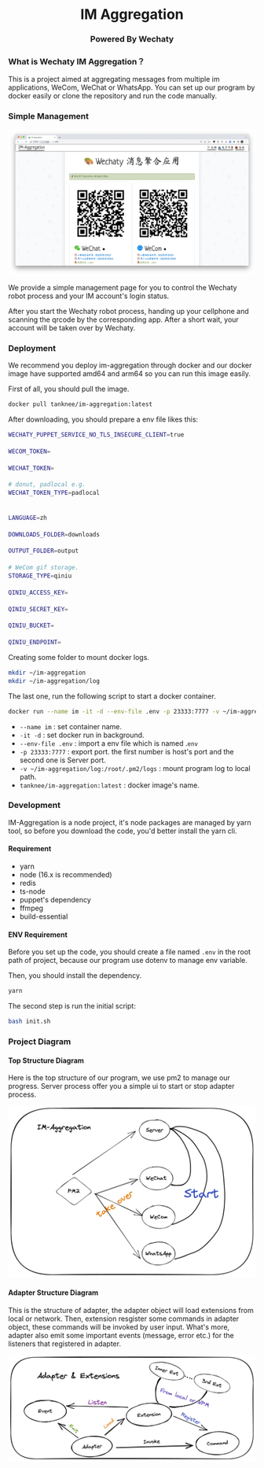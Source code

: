 <h1 align="center">IM Aggregation</h1>
<h3 align="center">Powered By Wechaty</h3>

### What is Wechaty IM Aggregation？

This is a project aimed at aggregating messages from multiple im applications, WeCom, WeChat or WhatsApp. You can set up our program by docker easily or clone the repository and run the code manually.

### Simple Management

![](./assets/Index.jpg)

We provide a simple management page for you to control the Wechaty robot process and your IM account's login status.

After you start the Wechaty robot process, handing up your cellphone and scanning the qrcode by the corresponding app. After a short wait, your account will be taken over by Wechaty.

### Deployment

We recommend you deploy im-aggregation through docker and our docker image have supported amd64 and arm64 so you can run this image easily.

First of all, you should pull the image.

```bash
docker pull tanknee/im-aggregation:latest
```

After downloading, you should prepare a env file likes this:

```bash
WECHATY_PUPPET_SERVICE_NO_TLS_INSECURE_CLIENT=true

WECOM_TOKEN=

WECHAT_TOKEN=

# donut, padlocal e.g. 
WECHAT_TOKEN_TYPE=padlocal


LANGUAGE=zh

DOWNLOADS_FOLDER=downloads

OUTPUT_FOLDER=output

# WeCom gif storage.
STORAGE_TYPE=qiniu

QINIU_ACCESS_KEY=

QINIU_SECRET_KEY=

QINIU_BUCKET=

QINIU_ENDPOINT=
```

Creating some folder to mount docker logs.

```bash
mkdir ~/im-aggregation
mkdir ~/im-aggregation/log
```



The last one, run the following script to start a docker container.

```bash
docker run --name im -it -d --env-file .env -p 23333:7777 -v ~/im-aggregation/log:/root/.pm2/logs tanknee/im-aggregation:latest
```

-   `--name im` : set container name.
-   `-it -d` : set docker run in background.
-   `--env-file .env` : import a env file which is named .`env`
-   `-p 23333:7777` : export port. the first number is host's port and the second one is Server port.
-   `-v ~/im-aggregation/log:/root/.pm2/logs` : mount program log to local path.
-   `tanknee/im-aggregation:latest` : docker image's name.

### Development

IM-Aggregation is a node project, it's node packages are managed by yarn tool, so before you download the code, you'd better install the yarn cli. 

#### Requirement

-   yarn
-   node (16.x is recommended)
-   redis
-   ts-node
-   puppet's dependency
-   ffmpeg
-   build-essential

#### ENV Requirement

Before you set up the code, you should create a file named `.env` in the root path of project, because our program use dotenv to manage env variable.

Then, you should install the dependency.

```bash
yarn
```

The second step is run the initial script:

```bash
bash init.sh
```

### Project Diagram

#### Top Structure Diagram

Here is the top structure of our program, we use pm2 to manage our progress. Server process offer you a simple ui to start or stop adapter process.

![](./assets/TopStructure.jpg)

#### Adapter Structure Diagram

This is the structure of adapter, the adapter object will load extensions from local or network. Then, extension resgister some commands in adapter object, these commands will be invoked by user input. What's more, adapter also emit some important events (message, error etc.) for the listeners that registered in adapter.

![](./assets/AdapterStructure.jpg)
